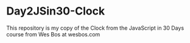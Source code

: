 # Day2JSin30-Clock
This repository is my copy of the Clock from the JavaScript in 30 Days course from Wes Bos at wesbos.com
